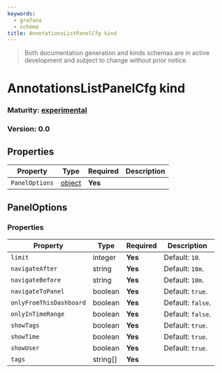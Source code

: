 ```yaml
---
keywords:
  - grafana
  - schema
title: AnnotationsListPanelCfg kind
---
```

> Both documentation generation and kinds schemas are in active development and subject to change without prior notice.

# AnnotationsListPanelCfg kind

### Maturity: [experimental](../../../maturity/#experimental)
### Version: 0.0

## Properties

| Property       | Type                    | Required | Description |
|----------------|-------------------------|----------|-------------|
| `PanelOptions` | [object](#paneloptions) | **Yes**  |             |

## PanelOptions

### Properties

| Property                | Type     | Required | Description       |
|-------------------------|----------|----------|-------------------|
| `limit`                 | integer  | **Yes**  | Default: `10`.    |
| `navigateAfter`         | string   | **Yes**  | Default: `10m`.   |
| `navigateBefore`        | string   | **Yes**  | Default: `10m`.   |
| `navigateToPanel`       | boolean  | **Yes**  | Default: `true`.  |
| `onlyFromThisDashboard` | boolean  | **Yes**  | Default: `false`. |
| `onlyInTimeRange`       | boolean  | **Yes**  | Default: `false`. |
| `showTags`              | boolean  | **Yes**  | Default: `true`.  |
| `showTime`              | boolean  | **Yes**  | Default: `true`.  |
| `showUser`              | boolean  | **Yes**  | Default: `true`.  |
| `tags`                  | string[] | **Yes**  |                   |


